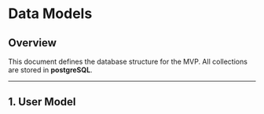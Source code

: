 # Data Models

## Overview
This document defines the database structure for the MVP. All collections are stored in **postgreSQL**.

---

## 1. User Model
